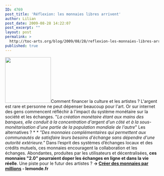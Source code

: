 ```yaml
---
ID: 4769
post_title: 'Réflexion: les monnaies libres arrivent'
author: Lilian
post_date: 2009-08-28 14:22:07
post_excerpt: ""
layout: post
permalink: >
  http://toc-arts.org/blog/2009/08/28/reflexion-les-monnaies-libres-arrivent/
published: true
---
```

<img class="alignleft size-thumbnail wp-image-9091" title="financement" src="http://toc-arts.org/blog/wp-content/uploads/2009/08/dollar20symbol-150x150.jpeg" alt="" width="150" height="150" />Comment financer la culture et les artistes ? L'argent est rare et personne ne peut dépenser beaucoup pour l'art. Or sur internet des gens commencent réfléchir à l'impact du système monétaire sur la société et les échanges. "*La création monétaire étant aux mains des banques, elle conduit à la concentration d'argent d'un côté et à la sous-monétarisation d'une partie de la population mondiale de l'autre*" Les alternatives ? * * *"Des monnaies complémentaires qui permettent aux communautés de satisfaire leurs besoins d'échange sans dépendre d'une autorité extérieure."* Dans l’esprit des systèmes d’échanges locaux et des crédits mutuels, ces monnaies encouragent la collaboration et les échanges. Abondantes, produites par les utilisateurs et décentralisées, **ces monnaies "2.0" pourraient doper les échanges en ligne et dans la vie réelle**. Une piste pour le futur des artistes ? **-> [Créer des monnaies par millions][1] - lemonde.fr**

 [1]: http://www.lemonde.fr/archives/article/2009/08/18/creer-des-monnaies-par-millions_1229556_0.html